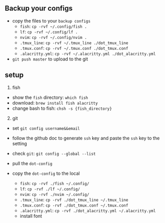 ## Backup your configs
- copy the files to your `backup configs`
    - `fish`: `cp -rvf ~/.config/fish .`
    - `lf`: `cp -rvf ~/.config/lf .`
    - `nvim`: `cp -rvf ~/.config/nvim .`
    - `.tmux_line`: `cp -rvf ~/.tmux_line ./dot_tmux_line`
    - `.tmux.conf`: `cp -rvf ~/.tmux.conf ./dot_tmux.conf`
    - `.alacritty.yml`: `cp -rvf ~/.alacritty.yml ./dot_alacritty.yml`
- `git push master` to upload to the git

## setup
1. fish
- show the `fish` directory: `which fish` 
- download: `brew install fish alacritty`
- change bash to fish: `chsh -s {fish_directory}`
2. git 
- set `git config username&&email`
- follow the github doc to generate `ssh` key and paste the `ssh` key to the setting
- check `git`: `git config --global --list`
- pull the `dot-config` 

- copy the `dot-config` to the local
    - `fish`: `cp -rvf ./fish ~/.config/ `
    - `lf`: `cp -rvf ./lf ~/.config/ `
    - `nvim`: `cp -rvf ./nvim ~/.config/`
    - `.tmux_line`: `cp -rvf ./dot_tmux_line ~/.tmux_line `
    - `.tmux.conf`: `cp -rvf ./dot_tmux.conf ~/.tmux.conf `
    - `.alacritty.yml`: `cp -rvf ./dot_alacritty.yml ~/.alacritty.yml `
    - install font

